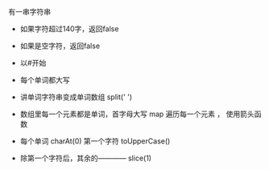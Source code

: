 有一串字符串

- 如果字符超过140字，返回false
- 如果是空字符，返回false
- 以#开始
- 每个单词都大写

- 讲单词字符串变成单词数组 split(' ')
- 数组里每一个元素都是单词，首字母大写
  map 遍历每一个元素 ， 使用箭头函数
- 每个单词 charAt(0) 第一个字符 toUpperCase() 
- 除第一个字符后，其余的———— slice(1)